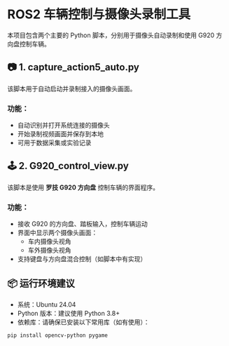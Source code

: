 # ROS2 车辆控制与摄像头录制工具

本项目包含两个主要的 Python 脚本，分别用于摄像头自动录制和使用 G920 方向盘控制车辆。

## 📷 1. capture_action5_auto.py

该脚本用于自动启动并录制接入的摄像头画面。

### 功能：
- 自动识别并打开系统连接的摄像头
- 开始录制视频画面并保存到本地
- 可用于数据采集或实验记录

## 🕹️ 2. G920_control_view.py

该脚本是使用 **罗技 G920 方向盘** 控制车辆的界面程序。

### 功能：
- 接收 G920 的方向盘、踏板输入，控制车辆运动
- 界面中显示两个摄像头画面：
  - 车内摄像头视角
  - 车外摄像头视角
- 支持键盘与方向盘混合控制（如脚本中有实现）

## 📦 运行环境建议

- 系统：Ubuntu 24.04
- Python 版本：建议使用 Python 3.8+
- 依赖库：请确保已安装以下常用库（如有使用）：

```bash
pip install opencv-python pygame

